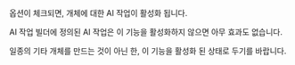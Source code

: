 옵션이 체크되면, 개체에 대한 AI 작업이 활성화 됩니다.

AI 작업 빌더에 정의된 AI 작업은 이 기능을 활성화하지 않으면 아무 효과도 없습니다.

일종의 기타 개체를 만드는 것이 아닌 한, 이 기능을 활성화 된 상태로 두기를 바랍니다.